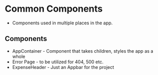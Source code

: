 # Common Components

- Components used in multiple places in the app.

## Components

- AppContainer - Component that takes children, styles the app as a whole
- Error Page - to be utilized for 404, 500 etc.
- ExpenseHeader - Just an Appbar for the project
